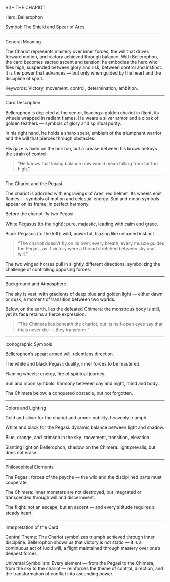 VII – THE CHARIOT

Hero: Bellerophon

Symbol: The Shield and Spear of Ares


---

General Meaning

The Chariot represents mastery over inner forces, the will that drives forward motion, and victory achieved through balance.
With Bellerophon, the card becomes sacred ascent and tension: he embodies the hero who flies high, suspended between glory and risk, between control and instinct.
It is the power that advances — but only when guided by the heart and the discipline of spirit.

Keywords: Victory, movement, control, determination, ambition.


---

Card Description

Bellerophon is depicted at the center, leading a golden chariot in flight, its wheels wrapped in radiant flames.
He wears a silver armor and a cloak of golden feathers — symbols of glory and spiritual purity.

In his right hand, he holds a sharp spear, emblem of the triumphant warrior and the will that pierces through obstacles.

His gaze is fixed on the horizon, but a crease between his brows betrays the strain of control:

> “He knows that losing balance now would mean falling from far too high.”




---

The Chariot and the Pegasi

The chariot is adorned with engravings of Ares’ red helmet.
Its wheels emit flames — symbols of motion and celestial energy.
Sun and moon symbols appear on its frame, in perfect harmony.

Before the chariot fly two Pegasi:

White Pegasus (to the right): pure, majestic, leading with calm and grace.

Black Pegasus (to the left): wild, powerful, blazing like untamed instinct.


> “The chariot doesn’t fly on its own: every breath, every muscle guides the Pegasi, as if victory were a thread stretched between sky and will.”



The two winged horses pull in slightly different directions, symbolizing the challenge of controlling opposing forces.


---

Background and Atmosphere

The sky is vast, with gradients of deep blue and golden light — either dawn or dusk, a moment of transition between two worlds.

Below, on the earth, lies the defeated Chimera: the monstrous body is still, yet its face retains a fierce expression.

> “The Chimera lies beneath the chariot, but its half-open eyes say that trials never die — they transform.”




---

Iconographic Symbols

Bellerophon’s spear: armed will, relentless direction.

The white and black Pegasi: duality, inner forces to be mastered.

Flaming wheels: energy, fire of spiritual journey.

Sun and moon symbols: harmony between day and night, mind and body.

The Chimera below: a conquered obstacle, but not forgotten.



---

Colors and Lighting

Gold and silver for the chariot and armor: nobility, heavenly triumph.

White and black for the Pegasi: dynamic balance between light and shadow.

Blue, orange, and crimson in the sky: movement, transition, elevation.

Slanting light on Bellerophon, shadow on the Chimera: light prevails, but does not erase.



---

Philosophical Elements

The Pegasi: forces of the psyche — the wild and the disciplined parts must cooperate.

The Chimera: inner monsters are not destroyed, but integrated or transcended through will and discernment.

The flight: not an escape, but an ascent — and every altitude requires a steady heart.



---

Interpretation of the Card

Central Theme:
The Chariot symbolizes triumph achieved through inner discipline.
Bellerophon shows us that victory is not static — it is a continuous act of lucid will, a flight maintained through mastery over one’s deepest forces.

Universal Symbolism:
Every element — from the Pegasi to the Chimera, from the sky to the chariot — reinforces the theme of control, direction, and the transformation of conflict into ascending power.
